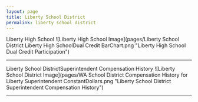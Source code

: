 ```yaml
---
layout: page
title: Liberty School District
permalink: liberty school district
---
```



Liberty High School
![Liberty High School Image](pages/Liberty School District Liberty High SchoolDual Credit BarChart.png "Liberty High School Dual Credit Participation")

___

Liberty School DistrictSuperintendent Compensation History
![Liberty School District Image](pages/WA School District Compensation History for Liberty Superintendent ConstantDollars.png "Liberty School District Superintendent Compensation History")

___

